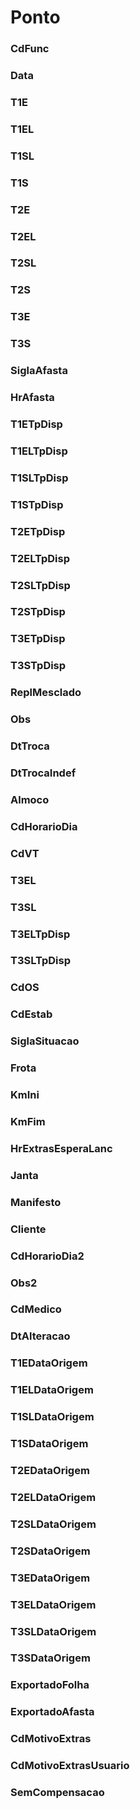 # Ponto

### CdFunc 
<!-- CdFunc -->

### Data 
<!-- Data -->

### T1E
<!-- T1E -->

### T1EL 
<!-- T1EL -->

### T1SL 
<!-- T1SL -->

### T1S 
<!-- T1S -->

### T2E
<!-- T2E -->

### T2EL 
<!-- T2EL -->

### T2SL 
<!-- T2SL -->

### T2S 
<!-- T2S -->

### T3E 
<!-- T3E -->

### T3S 
<!-- T3S -->

### SiglaAfasta 
<!-- SiglaAfasta -->

### HrAfasta 
<!-- HrAfasta -->

### T1ETpDisp 
<!-- T1ETpDisp -->

### T1ELTpDisp 
<!-- T1ELTpDisp -->

### T1SLTpDisp 
<!-- T1SLTpDisp -->

### T1STpDisp 
<!-- T1STpDisp -->

### T2ETpDisp 
<!-- T2ETpDisp -->

### T2ELTpDisp 
<!-- T2ELTpDisp -->

### T2SLTpDisp 
<!-- T2SLTpDisp -->

### T2STpDisp 
<!-- T2STpDisp -->

### T3ETpDisp 
<!-- T3ETpDisp -->

### T3STpDisp 
<!-- T3STpDisp -->

### ReplMesclado 
<!-- ReplMesclado -->

### Obs 
<!-- Obs -->

### DtTroca 
<!-- DtTroca -->

### DtTrocaIndef 
<!-- DtTrocaIndef -->

### Almoco 
<!-- Almoco -->

### CdHorarioDia 
<!-- CdHorarioDia -->

### CdVT 
<!-- CdVT -->

### T3EL 
<!-- T3EL -->

### T3SL 
<!-- T3SL -->

### T3ELTpDisp 
<!-- T3ELTpDisp -->

### T3SLTpDisp 
<!-- T3SLTpDisp -->

### CdOS 
<!-- CdOS -->

### CdEstab 
<!-- CdEstab -->

### SiglaSituacao 
<!-- SiglaSituacao -->

### Frota 
<!-- Frota -->

### KmIni 
<!-- KmIni -->

### KmFim 
<!-- KmFim -->

### HrExtrasEsperaLanc 
<!-- HrExtrasEsperaLanc -->

### Janta 
<!-- Janta -->

### Manifesto 
<!-- Manifesto -->

### Cliente 
<!-- Cliente -->

### CdHorarioDia2 
<!-- CdHorarioDia2 -->

### Obs2 
<!-- Obs2 -->

### CdMedico 
<!-- CdMedico -->

### DtAlteracao 
<!-- DtAlteracao -->

### T1EDataOrigem 
<!-- T1EDataOrigem -->

### T1ELDataOrigem 
<!-- T1ELDataOrigem -->

### T1SLDataOrigem 
<!-- T1SLDataOrigem -->

### T1SDataOrigem 
<!-- T1SDataOrigem -->

### T2EDataOrigem 
<!-- T2EDataOrigem -->

### T2ELDataOrigem 
<!-- T2ELDataOrigem -->

### T2SLDataOrigem 
<!-- T2SLDataOrigem -->

### T2SDataOrigem 
<!-- T2SDataOrigem -->

### T3EDataOrigem 
<!-- T3EDataOrigem -->

### T3ELDataOrigem 
<!-- T3ELDataOrigem -->

### T3SLDataOrigem 
<!-- T3SLDataOrigem -->

### T3SDataOrigem 
<!-- T3SDataOrigem -->

### ExportadoFolha 
<!-- ExportadoFolha -->

### ExportadoAfasta 
<!-- ExportadoAfasta -->

### CdMotivoExtras 
<!-- CdMotivoExtras -->

### CdMotivoExtrasUsuario 
<!-- CdMotivoExtrasUsuario -->

### SemCompensacao 
<!-- SemCompensacao -->